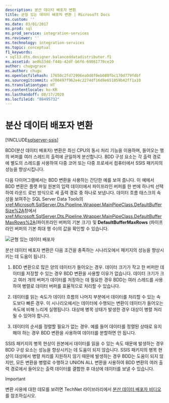 ```yaml
---
description: 분산 데이터 배포자 변환
title: 균형 있는 데이터 배포자 변환 | Microsoft Docs
ms.custom: ''
ms.date: 03/01/2017
ms.prod: sql
ms.prod_service: integration-services
ms.reviewer: ''
ms.technology: integration-services
ms.topic: conceptual
f1_keywords:
- sql13.dts.designer.balanceddatadistributor.f1
ms.assetid: ae0b33dd-f44b-42df-b6f6-69861770ce10
author: chugugrace
ms.author: chugu
ms.openlocfilehash: 17650c2fd72996ea0d8f0eb080fbc170d779fdbf
ms.sourcegitcommit: e700497f962e4c2274df16d9e651059b42ff1a10
ms.translationtype: HT
ms.contentlocale: ko-KR
ms.lasthandoff: 08/17/2020
ms.locfileid: "88495732"
---
```

# <a name="balanced-data-distributor-transformation"></a>분산 데이터 배포자 변환

[!INCLUDE[sqlserver-ssis](../../../includes/applies-to-version/sqlserver-ssis.md)]


  BDD(분산 데이터 배포자) 변환은 최신 CPU의 동시 처리 기능을 이용하며, 들어오는 행의 버퍼를 여러 스레드의 출력에 균일하게 분산합니다. BDD 구성 요소는 각 출력 경로에 별도의 스레드를 사용하여 다중 코어 또는 다중 프로세서 컴퓨터에서 SSIS 패키지의 성능을 향상시킵니다.  
  
 다음 다이어그램에서는 BDD 변환을 사용하는 간단한 예를 보여 줍니다. 이 예에서 BDD 변환은 플랫 파일 원본의 입력 데이터에서 파이프라인 버퍼를 한 번에 하나씩 선택하여 라운드 로빈 방식으로 세 출력 경로 중 하나로 보냅니다. 데이터 흐름 태스크의 속성을 보여주는 SQL Server Data Tools의 <xref:Microsoft.SqlServer.Dts.Pipeline.Wrapper.MainPipeClass.DefaultBufferSize%2A>창에서 <xref:Microsoft.SqlServer.Dts.Pipeline.Wrapper.MainPipeClass.DefaultBufferMaxRows%2A>(파이프라인 버퍼의 기본 크기) 및 **DefaultBufferMaxRows** (파이프라인 버퍼의 기본 최대 행 수)의 값을 확인할 수 있습니다.  
  
 ![균형 있는 데이터 배포자](../../../integration-services/data-flow/transformations/media/balanceddatadistributor.JPG "분산 데이터 배포자")  
  
 분산 데이터 배포자 변환은 다음 조건을 충족하는 시나리오에서 패키지의 성능을 향상시키는 데 도움이 됩니다.  
  
1.  BDD 변환으로 많은 양의 데이터가 들어오는 경우. 데이터 크기가 작고 한 버퍼만 데이터를 저장할 수 있는 경우 BDD 변환을 사용할 이유가 없습니다. 데이터 크기가 크고 여러 개의 버퍼가 데이터를 저장하는 데 필요한 경우 BDD는 여러 스레드를 사용하여 병렬로 데이터 버퍼를 효율적으로 처리할 수 있습니다.  
  
2.  데이터를 읽는 속도가 데이터 흐름의 나머지 부분에서 데이터를 처리할 수 있는 속도보다 빠른 경우. 이 시나리오에서는 데이터에 수행되는 변환이 데이터가 들어오는 속도에 비해 느리게 실행됩니다. 대상에 병목 상태가 발생한 경우 대상이 병렬 처리될 수 있어야 합니다.  
  
3.  데이터의 순서를 정렬할 필요가 없는 경우. 예를 들어 데이터를 정렬된 상태로 유지해야 하는 경우 BDD 변환을 사용하여 데이터를 분할하면 안 됩니다.  
  
 SSIS 패키지의 병목 현상이 원본에서 데이터를 읽을 수 있는 속도 때문에 발생하는 경우 BDD 구성 요소는 성능을 향상시키는 데 도움이 되지 않습니다. SSIS 패키지의 병목 현상이 대상에서 병렬 처리를 지원하지 않기 때문에 발생하는 경우 BDD는 도움이 되지 않지만, 모든 변환을 병렬로 수행하고 UNION ALL 변환을 사용하여 BDD 변환의 여러 출력 경로에서 들어오는 출력 데이터를 결합한 후 대상에 데이터를 보낼 수 있습니다.  
  
> [!IMPORTANT]  
>   변환 사용에 대한 데모를 보려면 TechNet 라이브러리에서 [분산 데이터 배포자 비디오](https://go.microsoft.com/fwlink/?LinkID=226278) 를 참조하십시오.  
  
  
